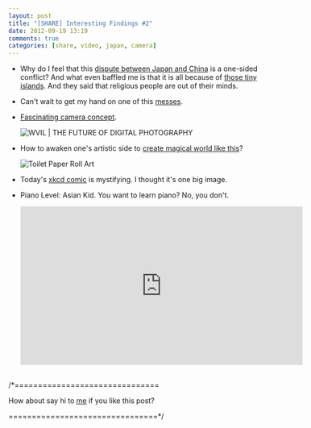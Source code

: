 ```yaml
---
layout: post
title: "[SHARE] Interesting Findings #2"
date: 2012-09-19 13:19
comments: true
categories: [share, video, japan, camera]
---
```

* Why do I feel that this [dispute between Japan and China](http://www.japanprobe.com/2012/09/19/chinese-sportsmanship-badminton-players-withdraw-from-japan-open-japanese-cycling-team-kicked-out-of-tour-of-china-race/) is a one-sided conflict? And what even baffled me is that it is all because of [those tiny islands](http://www.japanprobe.com/2012/08/20/violent-anti-japanese-protests-erupt-across-china/). And they said that religious people are out of their minds.
<!-- more -->
* Can't wait to get my hand on one of this [messes](http://www.androidpolice.com/2012/09/18/ux-things-i-hate-about-android/).

*  [Fascinating camera concept](http://www.blessthisstuff.com/stuff/technology/digital-cameras/wvil-the-future-of-digital-photography/). 

    ![WVIL | THE FUTURE OF DIGITAL PHOTOGRAPHY](http://www.blessthisstuff.com/imagens/stuff/img_wvil.jpg)

*  How to awaken one's artistic side to [create magical world like this](http://enpundit.com/miniature-worlds-created-inside-toilet-paper-rolls/)? 

    ![Toilet Paper Roll Art](http://enpundit.com/wp-content/uploads/2012/09/toilet-paper-roll-art-19.jpeg?e8bd46)

* Today's [xkcd comic](http://xkcd.com/1110/) is mystifying. I thought it's one big image.

*  Piano Level: Asian Kid. You want to learn piano? No, you don't.

    <div class="video-container">
    <iframe width="560" height="315" src="http://www.youtube.com/embed/1BHGgu9hJEU" frameborder="0" allowfullscreen></iframe> 
    </div>

<br/>
/*===============================

How about say hi to [me](http://twitter.com/nicnocquee) if you like this post?

================================*/